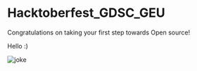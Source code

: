 # Hacktoberfest_GDSC_GEU
Congratulations on taking your first step towards Open source!


Hello :)




![joke](https://user-images.githubusercontent.com/110281147/194282059-be9a77d0-c7df-48af-81ad-c2f6f954e4d2.jpg)
